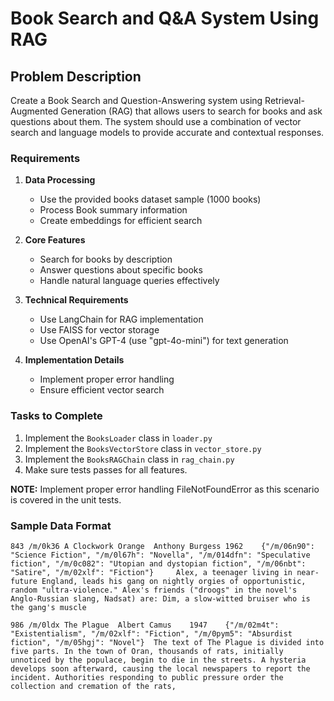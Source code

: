 # Book Search and Q&A System Using RAG
## Problem Description

Create a Book Search and Question-Answering system using Retrieval-Augmented Generation (RAG) that allows users to search for books and ask questions about them. The system should use a combination of vector search and language models to provide accurate and contextual responses.

### Requirements

1. **Data Processing**
   - Use the provided books dataset sample (1000 books)
   - Process Book summary information 
   - Create embeddings for efficient search

2. **Core Features**
   - Search for books by description
   - Answer questions about specific books
   - Handle natural language queries effectively

3. **Technical Requirements**
   - Use LangChain for RAG implementation
   - Use FAISS for vector storage
   - Use OpenAI's GPT-4 (use "gpt-4o-mini") for text generation

4. **Implementation Details**
   - Implement proper error handling
   - Ensure efficient vector search

### Tasks to Complete

1. Implement the `BooksLoader` class in `loader.py`
2. Implement the `BooksVectorStore` class in `vector_store.py`
3. Implement the `BooksRAGChain` class in `rag_chain.py`
4. Make sure tests passes for all features.

**NOTE:** Implement proper error handling FileNotFoundError as this scenario is covered in the unit tests.

### Sample Data Format
```text
843	/m/0k36	A Clockwork Orange	Anthony Burgess	1962	{"/m/06n90": "Science Fiction", "/m/0l67h": "Novella", "/m/014dfn": "Speculative fiction", "/m/0c082": "Utopian and dystopian fiction", "/m/06nbt": "Satire", "/m/02xlf": "Fiction"}	 Alex, a teenager living in near-future England, leads his gang on nightly orgies of opportunistic, random "ultra-violence." Alex's friends ("droogs" in the novel's Anglo-Russian slang, Nadsat) are: Dim, a slow-witted bruiser who is the gang's muscle

986	/m/0ldx	The Plague	Albert Camus	1947	{"/m/02m4t": "Existentialism", "/m/02xlf": "Fiction", "/m/0pym5": "Absurdist fiction", "/m/05hgj": "Novel"}	 The text of The Plague is divided into five parts. In the town of Oran, thousands of rats, initially unnoticed by the populace, begin to die in the streets. A hysteria develops soon afterward, causing the local newspapers to report the incident. Authorities responding to public pressure order the collection and cremation of the rats,
```
